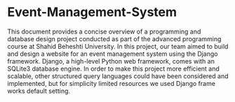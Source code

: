 # Event-Management-System
This document provides a concise overview of a  programming and database design project conducted as part of the  advanced programming course at Shahid Beheshti University.
In this project, our team aimed to build and design a website 
for an event management system using the Django framework. 
Django, a high-level Python web framework, comes with an 
SQLite3 database engine. In order to make this project more 
efficient and scalable, other structured query languages could 
have been considered and implemented, but for simplicity 
limited resources we used Django frame works default setting.
